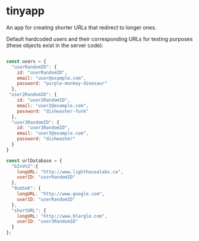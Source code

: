 # tinyapp
An app for creating shorter URLs that redirect to longer ones.

Default hardcoded users and their corresponding URLs for testing purposes (these objects exist in the server code):

```javascript

const users = { 
  "userRandomID": {
    id: "userRandomID", 
    email: "user@example.com", 
    password: "purple-monkey-dinosaur"
  },
 "user2RandomID": {
    id: "user2RandomID", 
    email: "user2@example.com", 
    password: "dishwasher-funk"
  },
  "user3RandomID": {
    id: "user3RandomID", 
    email: "user3@example.com", 
    password: "dishwasher"
  }
}

const urlDatabase = {
  "b2xVn2":{ 
    longURL: "http://www.lighthouselabs.ca", 
    userID: "userRandomID"
  },
  "9sm5xK": {
    longURL: "http://www.google.com", 
    userID: "userRandomID"
  },
  "shortURL": {
    longURL: "http://www.blargle.com", 
    userID: "user3RandomID"
  }
};

```
